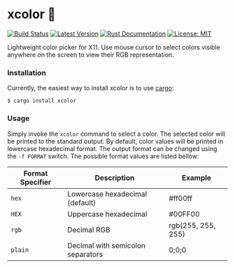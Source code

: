 # xcolor 🌈

[![Build Status](https://api.travis-ci.org/Soft/xcolor.svg?branch=master)](https://travis-ci.org/Soft/xcolor)
[![Latest Version](https://img.shields.io/crates/v/xcolor.svg)](https://crates.io/crates/xcolor)
[![Rust Documentation](https://img.shields.io/badge/api-rustdoc-blue.svg)](https://docs.rs/xcolor)
[![License: MIT](https://img.shields.io/badge/License-MIT-yellow.svg)](https://opensource.org/licenses/MIT)

Lightweight color picker for X11. Use mouse cursor to select colors visible
anywhere on the screen to view their RGB representation.

### Installation

Currently, the easiest way to install xcolor is to use
[cargo](https://doc.rust-lang.org/stable/cargo/):

``` shell
$ cargo install xcolor
```

### Usage

Simply invoke the `xcolor` command to select a color. The selected color will be
printed to the standard output. By default, color values will be printed in
lowercase hexadecimal format. The output format can be changed using the `-f
FORMAT` switch. The possible format values are listed bellow:

| Format Specifier | Description                       | Example             |
| ---------------- | --------------------------------- | ------------------- |
| `hex`            | Lowercase hexadecimal (default)   | #ff00ff             |
| `HEX`            | Uppercase hexadecimal             | #00FF00             |
| `rgb`            | Decimal RGB                       | rgb(255, 255, 255)  |
| `plain`          | Decimal with semicolon separators | 0;0;0               |
